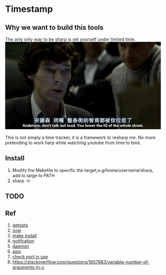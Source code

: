 # Timestamp

## Why we want to build this tools
The only only way to be sharp is set yourself under  limited time.
![](./src/readme-1.jpg)

This is not simply a time tracker, it is a framework to resharp me.
No more pretending to work harp while watching youtube from time to time.

## Install
1. Modify the Makefile to specific the target,e.g/home/username/sharp, add to targe to PATH
2. sharp -h

## TODO


## Ref
1. [getopts](https://www.gnu.org/software/libc/manual/html_node/Example-of-Getopt.html)
1. [now](https://en.cppreference.com/w/cpp/chrono/system_clock/now)
1. [make install](https://robots.thoughtbot.com/the-magic-behind-configure-make-make-install)
1. [notifcation](https://askubuntu.com/questions/730050/how-to-use-notify-send-with-c)
1. [daemon](https://github.com/jirihnidek/daemon/tree/d629c1fb7f395ced63fbee791ae3319c875c459f/src)
1. [asio](https://www.boost.org/doc/libs/1_68_0/doc/html/boost_asio.html)
1. [check port in use](https://stackoverflow.com/questions/33358321/using-c-and-boost-or-not-to-check-if-a-specific-port-is-being-used)
1. https://stackoverflow.com/questions/1657883/variable-number-of-arguments-in-c

